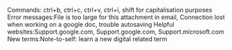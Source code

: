 Commands: ctrl+b, ctrl+c, ctrl+v, ctrl+i, shift for capitalisation purposes
Error messages:File is too large for this attachment in email, Connection lost when working on a google doc, trouble autosaving
Helpful websites:Support.google.com, Support.google.com, Support.microsoft.com
New terms:Note-to-self: learn a new digital related term
